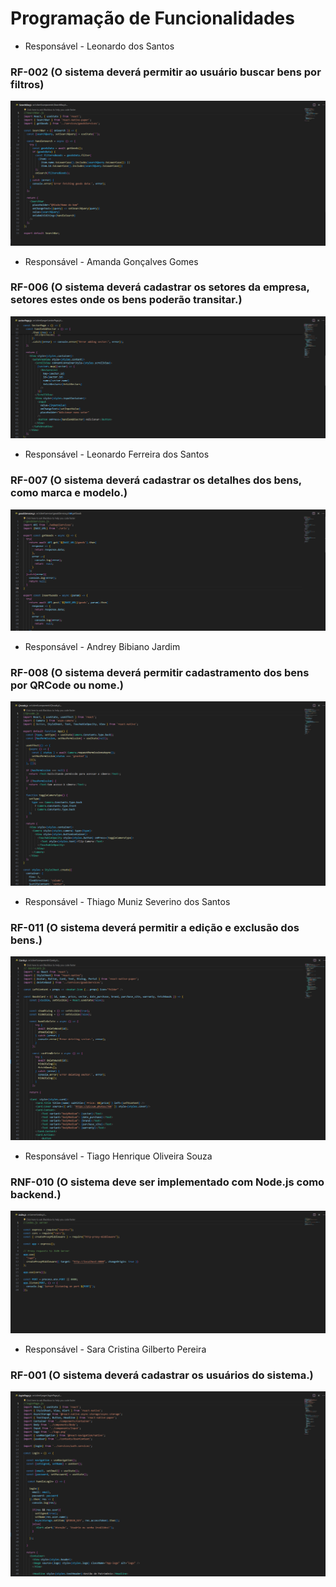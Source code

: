 # Programação de Funcionalidades


- Responsável - Leonardo dos Santos
### RF-002 (O sistema deverá permitir ao usuário buscar bens por filtros)

![Código Fonte Component](img/07-code-searchbar.png)

- Responsável - Amanda Gonçalves Gomes
### RF-006 (O sistema deverá cadastrar os setores da empresa, setores estes onde os bens poderão transitar.)
![Código Fonte Page](img/07-code-sectorsPage.png)

- Responsável - Leonardo Ferreira dos Santos
### RF-007 (O sistema deverá cadastrar os detalhes dos bens, como marca e modelo.)
![Códiogo Fonte Service](img/07-code-goodsService.png)

- Responsável - Andrey Bibiano Jardim
### RF-008 (O sistema deverá permitir cadastramento dos bens por QRCode ou nome.)
![Código Fonte Component](img/07-code-qrcode.png)

- Responsável - Thiago Muniz Severino dos Santos
### RF-011 (O sistema deverá permitir a edição e exclusão dos bens.)
![Código Fonte ](img/07-code-card.png)

- Responsável - Tiago Henrique Oliveira Souza
### RNF-010 (O sistema deve ser implementado com Node.js como backend.)
![Código Fonte ](img/07-code-node-json.png)

- Responsável - Sara Cristina Gilberto Pereira
### RF-001 (O sistema deverá cadastrar os usuários do sistema.)
![Código Fonte ](img/07-code-login.png)
